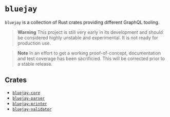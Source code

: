 # `bluejay`

`bluejay` is a collection of Rust crates providing different GraphQL tooling.

> **Warning**
> This project is still very early in its development and should be considered highly unstable and experimental. It is not ready for production use.

> **Note**
> In an effort to get a working proof-of-concept, documentation and test coverage has been sacrificied. This will be corrected prior to a stable release.

## Crates

- [`bluejay-core`](/bluejay-core/README.md)
- [`bluejay-parser`](/bluejay-parser/README.md)
- [`bluejay-printer`](/bluejay-printer/README.md)
- [`bluejay-validator`](/bluejay-validator/README.md)

